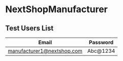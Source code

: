 # NextShopManufacturer

## Test Users List

| Email                      | Password |
| -------------------------- | -------- |
| manufacturer1@nextshop.com | Abc@1234 |
